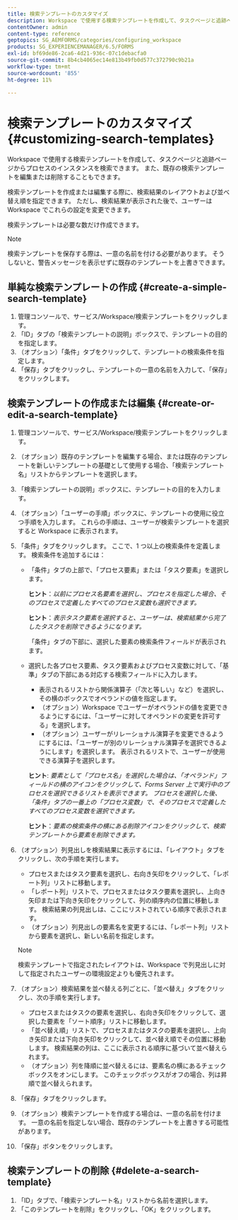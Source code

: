 ```yaml
---
title: 検索テンプレートのカスタマイズ
description: Workspace で使用する検索テンプレートを作成して、タスクページと追跡ページからプロセスのインスタンスを検索できます。 また、既存の検索テンプレートを編集または削除することもできます。
contentOwner: admin
content-type: reference
geptopics: SG_AEMFORMS/categories/configuring_workspace
products: SG_EXPERIENCEMANAGER/6.5/FORMS
exl-id: bf69de86-2ca6-4d21-936c-07c1debacfa0
source-git-commit: 8b4cb4065ec14e813b49fb0d577c372790c9b21a
workflow-type: tm+mt
source-wordcount: '855'
ht-degree: 11%

---
```


# 検索テンプレートのカスタマイズ {#customizing-search-templates}

Workspace で使用する検索テンプレートを作成して、タスクページと追跡ページからプロセスのインスタンスを検索できます。 また、既存の検索テンプレートを編集または削除することもできます。

検索テンプレートを作成または編集する際に、検索結果のレイアウトおよび並べ替え順を指定できます。 ただし、検索結果が表示された後で、ユーザーは Workspace でこれらの設定を変更できます。

検索テンプレートは必要な数だけ作成できます。

>[!NOTE]
>
>検索テンプレートを保存する際は、一意の名前を付ける必要があります。 そうしないと、警告メッセージを表示せずに既存のテンプレートを上書きできます。

## 単純な検索テンプレートの作成 {#create-a-simple-search-template}

1. 管理コンソールで、サービス/Workspace/検索テンプレートをクリックします。
1. 「ID」タブの「検索テンプレートの説明」ボックスで、テンプレートの目的を指定します。
1. （オプション）「条件」タブをクリックして、テンプレートの検索条件を指定します。
1. 「保存」タブをクリックし、テンプレートの一意の名前を入力して、「保存」をクリックします。

## 検索テンプレートの作成または編集 {#create-or-edit-a-search-template}

1. 管理コンソールで、サービス/Workspace/検索テンプレートをクリックします。
1. （オプション）既存のテンプレートを編集する場合、または既存のテンプレートを新しいテンプレートの基礎として使用する場合、「検索テンプレート名」リストからテンプレートを選択します。
1. 「検索テンプレートの説明」ボックスに、テンプレートの目的を入力します。
1. （オプション）「ユーザーの手順」ボックスに、テンプレートの使用に役立つ手順を入力します。 これらの手順は、ユーザーが検索テンプレートを選択すると Workspace に表示されます。
1. 「条件」タブをクリックします。 ここで、1 つ以上の検索条件を定義します。 検索条件を追加するには：

   * 「条件」タブの上部で、「プロセス要素」または「タスク要素」を選択します。

     **ヒント**：*以前にプロセス名要素を選択し、プロセスを指定した場合、そのプロセスで定義したすべてのプロセス変数も選択できます。*

     **ヒント**：*表示タスク要素を選択すると、ユーザーは、検索結果から完了したタスクを削除できるようになります。*

     「条件」タブの下部に、選択した要素の検索条件フィールドが表示されます。

   * 選択した各プロセス要素、タスク要素およびプロセス変数に対して、「基準」タブの下部にある対応する検索フィールドに入力します。

      * 表示されるリストから関係演算子（「次と等しい」など）を選択し、その横のボックスでオペランドの値を指定します。
      * （オプション）Workspace でユーザーがオペランドの値を変更できるようにするには、「ユーザーに対してオペランドの変更を許可する」を選択します。
      * （オプション）ユーザーがリレーショナル演算子を変更できるようにするには、「ユーザーが別のリレーショナル演算子を選択できるようにします」を選択します。 表示されるリストで、ユーザーが使用できる演算子を選択します。

     **ヒント**: *要素として「プロセス名」を選択した場合は、「オペランド」フィールドの横のアイコンをクリックして、Forms Server 上で実行中のプロセスを選択できるリストを表示できます。 プロセスを選択した後、「条件」タブの一番上の「プロセス変数」で、そのプロセスで定義したすべてのプロセス変数を選択できます。*

     **ヒント**：*要素の検索条件の横にある削除アイコンをクリックして、検索テンプレートから要素を削除できます。*

1. （オプション）列見出しを検索結果に表示するには、「レイアウト」タブをクリックし、次の手順を実行します。

   * プロセスまたはタスク要素を選択し、右向き矢印をクリックして、「レポート列」リストに移動します。
   * 「レポート列」リストで、プロセスまたはタスク要素を選択し、上向き矢印または下向き矢印をクリックして、列の順序内の位置に移動します。 検索結果の列見出しは、ここにリストされている順序で表示されます。
   * （オプション）列見出しの要素名を変更するには、「レポート列」リストから要素を選択し、新しい名前を指定します。

   >[!NOTE]
   >
   >検索テンプレートで指定されたレイアウトは、Workspace で列見出しに対して指定されたユーザーの環境設定よりも優先されます。

1. （オプション）検索結果を並べ替える列ごとに、「並べ替え」タブをクリックし、次の手順を実行します。

   * プロセスまたはタスクの要素を選択し、右向き矢印をクリックして、選択した要素を「ソート順序」リストに移動します。
   * 「並べ替え順」リストで、プロセスまたはタスクの要素を選択し、上向き矢印または下向き矢印をクリックして、並べ替え順でその位置に移動します。 検索結果の列は、ここに表示される順序に基づいて並べ替えられます。
   * （オプション）列を降順に並べ替えるには、要素名の横にあるチェックボックスをオンにします。 このチェックボックスがオフの場合、列は昇順で並べ替えられます。

1. 「保存」タブをクリックします。
1. （オプション）検索テンプレートを作成する場合は、一意の名前を付けます。 一意の名前を指定しない場合、既存のテンプレートを上書きする可能性があります。
1. 「保存」ボタンをクリックします。

## 検索テンプレートの削除 {#delete-a-search-template}

1. 「ID」タブで、「検索テンプレート名」リストから名前を選択します。
1. 「このテンプレートを削除」をクリックし、「OK」をクリックします。
